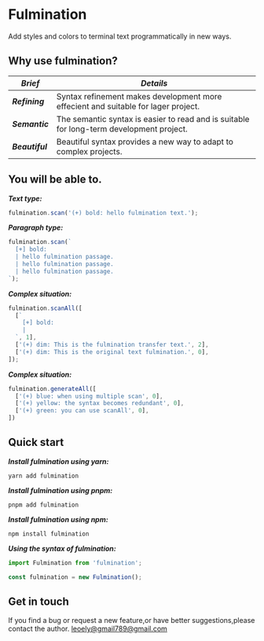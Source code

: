 # Fulmination
Add styles and colors to terminal text programmatically in new ways.

## Why use fulmination?

| ***Brief*** | ***Details*** |
| --- | --- |
| ***Refining***  | Syntax refinement makes development more effecient and suitable for lager project.       |
| ***Semantic***  | The semantic syntax is easier to read and is suitable for long-term development project. |
| ***Beautiful*** | Beautiful syntax provides a new way to adapt to complex projects.                        |

## You will be able to.

***Text type:***
```javascript
fulmination.scan('(+) bold: hello fulmination text.');
```

***Paragraph type:***
```javascript
fulmination.scan(`
  [+] bold:
  | hello fulmination passage.
  | hello fulmination passage.
  | hello fulmination passage.
`);
```

***Complex situation:***
```javascript
fulmination.scanAll([
  [`
    [+] bold:
    |
  `, 1],
  ['(+) dim: This is the fulmination transfer text.', 2],
  ['(+) dim: This is the original text fulmination.', 0],
]);
```
***Complex situation:***
```javascript
fulmination.generateAll([
  ['(+) blue: when using multiple scan', 0],
  ['(+) yellow: the syntax becomes redundant', 0],
  ['(+) green: you can use scanAll', 0],
])
```
## Quick start

***Install fulmination using yarn:***
```shell
yarn add fulmination
```

***Install fulmination using pnpm:***
```shell
pnpm add fulmination
```

***Install fulmination using npm:***
```shell
npm install fulmination
```

***Using the syntax of fulmination:***
```javascript
import Fulmination from 'fulmination';

const fulmination = new Fulmination();
```

## Get in touch

If you find a bug or request a new feature,or have better suggestions,please contact the author.
[leoely@gmail789@gmail.com](mailto:leoely@gmail789@gmail.com)
